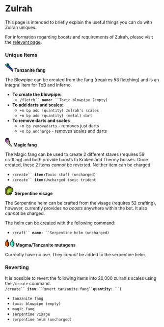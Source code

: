 # Zulrah

This page is intended to briefly explain the useful things you can do with Zulrah uniques.

For information regarding boosts and requirements of Zulrah, please visit the [relevant page](https://wiki.oldschool.gg/bosses/boosts-and-requirements#other-bosses).

### Unique Items

![](<../.gitbook/assets/Tanzanite fang.png>) **Tanzanite fang**

The Blowpipe can be created from the fang (requires 53 fletching) and is an integral item for ToB and Inferno.

* **To create the blowpipe:**
  * `/fletch`` `**`name:`**` ``Toxic blowpipe (empty)`
* **To add darts and scales:**
  * `+m bp add (quantity) zulrah's scales`
  * `+m bp add (quantity) (metal) dart`
* **To remove darts and scales**
  * `+m bp removedarts` - removes just darts
  * `+m bp uncharge` - removes scales and darts

![](<../.gitbook/assets/Magic fang.png>) **Magic fang**

The Magic fang can be used to create 2 different staves (requires 59 crafting) and both provide boosts to Kraken and Thermy bosses. Once created, these 2 items _cannot_ be reverted. Neither item can be charged.

* `/create`` `**`item:`**`Toxic staff (uncharged)`
* `/create`` `**`item:`**`Uncharged toxic trident`

![](<../.gitbook/assets/Serpentine visage.png>) **Serpentine visage**

The Serpentine helm can be crafted from the visage (requires 52 crafting), however, currently provides _no boosts_ anywhere within the bot. It also _cannot_ be charged.

The helm can be created with the following command:

* `/craft`` `**`name:`**` ``Serpentine helm (uncharged)`

![](<../.gitbook/assets/Magma mutagen.png>) ![](<../.gitbook/assets/Tanzanite mutagen.png>) **Magma/Tanzanite mutagens**

Currently have no use. They _cannot_ be added to the serpentine helm.

### Reverting

It is possible to revert the following items into 20,000 zulrah's scales using the `/create` command.\
`/create`` `**`item:`**` ``Revert tanzanite fang`` `**`quantity:`**` ``1`

* `tanzanite fang`
* `toxic blowpipe (empty)`
* `magic fang`
* `serpentine visage`
* `serpentine helm (uncharged)`
